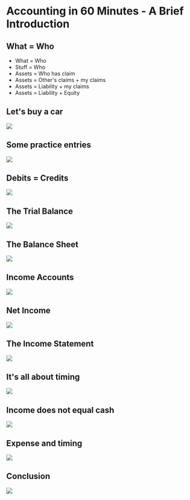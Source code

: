 # Accounting in 60 Minutes - A Brief Introduction

## What = Who
- What = Who
- Stuff = Who
- Assets = Who has claim
- Assets = Other's claims + my claims
- Assets = Liability + my claims
- Assets = Liability + Equity

## Let's buy a car
![](./img/buy-car.png)

## Some practice entries
![](./img/practice-entries.png)

## Debits = Credits
![](./img/debits-credits.png)

## The Trial Balance
![](./img/trial-balance.png)

## The Balance Sheet
![](./img/balance-sheet.png)

## Income Accounts
![](./img/income-accounts.png)

## Net Income
![](./img/net-income.png)

## The Income Statement
![](./img/income-statement.png)

## It's all about timing
![](./img/all-about-timing.png)

## Income does not equal cash
![](./img/income-does-not-equal-cash.png)

## Expense and timing
![](./img/expense-and-timing.png)

## Conclusion
![](./img/conclusion.png)
